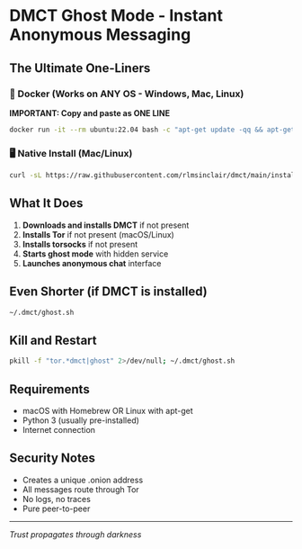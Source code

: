 # DMCT Ghost Mode - Instant Anonymous Messaging

## The Ultimate One-Liners

### 🐳 Docker (Works on ANY OS - Windows, Mac, Linux)

**IMPORTANT: Copy and paste as ONE LINE**

```bash
docker run -it --rm ubuntu:22.04 bash -c "apt-get update -qq && apt-get install -y -qq curl python3 tor torsocks >/dev/null 2>&1 && curl -sL https://raw.githubusercontent.com/rlmsinclair/dmct/main/install.sh | sh && ~/.dmct/ghost.sh"
```

### 🖥️ Native Install (Mac/Linux)
```bash
curl -sL https://raw.githubusercontent.com/rlmsinclair/dmct/main/install.sh | sh && (command -v tor >/dev/null || ([ "$(uname)" = "Darwin" ] && brew install tor || sudo apt-get install -y tor)) && (command -v torsocks >/dev/null || ([ "$(uname)" = "Darwin" ] && brew install torsocks || sudo apt-get install -y torsocks)) && ~/.dmct/ghost.sh
```

## What It Does

1. **Downloads and installs DMCT** if not present
2. **Installs Tor** if not present (macOS/Linux)
3. **Installs torsocks** if not present 
4. **Starts ghost mode** with hidden service
5. **Launches anonymous chat** interface

## Even Shorter (if DMCT is installed)

```bash
~/.dmct/ghost.sh
```

## Kill and Restart

```bash
pkill -f "tor.*dmct|ghost" 2>/dev/null; ~/.dmct/ghost.sh
```

## Requirements

- macOS with Homebrew OR Linux with apt-get
- Python 3 (usually pre-installed)
- Internet connection

## Security Notes

- Creates a unique .onion address
- All messages route through Tor
- No logs, no traces
- Pure peer-to-peer

---

*Trust propagates through darkness*